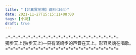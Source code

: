 ```yaml
---
title: "【非真實地場】資料(364)"
date: 2021-11-27T15:15:11+08:00
tags: [小說]
draft: true
---
```


=\*=\*=\*=\*=\*=\*=\*=\*=\*=\*=\*=\*=\*=\*=\*=\*=\*=\*=\*=\*=\*=\*=  
獨步天上(独步天上)--只有濱崎步的声音在天上。形容灵魂在唱歌。  
=\*=\*=\*=\*=\*=\*=\*=\*=\*=\*=\*=\*=\*=\*=\*=\*=\*=\*=\*=\*=\*=\*=  